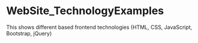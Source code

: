 # WebSite_TechnologyExamples
This shows different based frontend technologies (HTML, CSS, JavaScript, Bootstrap, jQuery)
